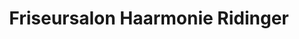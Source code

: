 ---
title: "Friseursalon Haarmonie Ridinger"
url: /peine/friseursalon-haarmonie-ridinger/
shop: Friseur
---